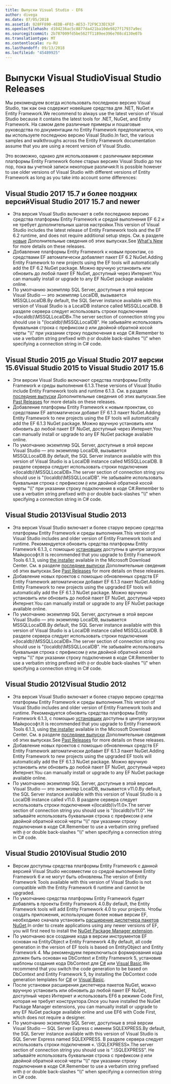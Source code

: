 ```yaml
---
title: Выпуски Visual Studio - EF6
author: divega
ms.date: 07/05/2018
ms.assetid: 028FF890-4EDB-4F03-AE53-72F9C33EC92F
ms.openlocfilehash: d104236ac5c8877da421ba10de9827f17937a9ec
ms.sourcegitcommit: 2b787009fd5be5627f1189ee396e708cd130e07b
ms.translationtype: MT
ms.contentlocale: ru-RU
ms.lasthandoff: 09/13/2018
ms.locfileid: "45489925"
---
```

# <a name="visual-studio-releases"></a><span data-ttu-id="44fe3-102">Выпуски Visual Studio</span><span class="sxs-lookup"><span data-stu-id="44fe3-102">Visual Studio Releases</span></span>

<span data-ttu-id="44fe3-103">Мы рекомендуем всегда использовать последнюю версию Visual Studio, так как она содержит новейшие средства для .NET, NuGet и Entity Framework.</span><span class="sxs-lookup"><span data-stu-id="44fe3-103">We recommend to always use the latest version of Visual Studio because it contains the latest tools for .NET, NuGet, and Entity Framework.</span></span>
<span data-ttu-id="44fe3-104">На самом деле различные примеры и пошаговые руководства по документации по Entity Framework предполагается, что вы используете последнюю версию Visual Studio.</span><span class="sxs-lookup"><span data-stu-id="44fe3-104">In fact, the various samples and walkthroughs across the Entity Framework documentation assume that you are using a recent version of Visual Studio.</span></span>

<span data-ttu-id="44fe3-105">Это возможно, однако для использования с различными версиями платформы Entity Framework более старых версиях Visual Studio до тех пор, пока вы учетной записи некоторые различия:</span><span class="sxs-lookup"><span data-stu-id="44fe3-105">It is possible however to use older versions of Visual Studio with different versions of Entity Framework as long as you take into account some differences:</span></span>

## <a name="visual-studio-2017-157-and-newer"></a><span data-ttu-id="44fe3-106">Visual Studio 2017 15.7 и более поздних версий</span><span class="sxs-lookup"><span data-stu-id="44fe3-106">Visual Studio 2017 15.7 and newer</span></span>

- <span data-ttu-id="44fe3-107">Эта версия Visual Studio включает в себя последнюю версию средства платформы Entity Framework и средой выполнения EF 6.2 и не требует дополнительных шагов настройки.</span><span class="sxs-lookup"><span data-stu-id="44fe3-107">This version of Visual Studio includes the latest release of Entity Framework tools and the EF 6.2 runtime, and does not require additional setup steps.</span></span>
<span data-ttu-id="44fe3-108">См. в разделе [новые](~/ef6/what-is-new/index.md) Дополнительные сведения об этих выпусках.</span><span class="sxs-lookup"><span data-stu-id="44fe3-108">See [What's New](~/ef6/what-is-new/index.md) for more details on these releases.</span></span>
- <span data-ttu-id="44fe3-109">Добавление платформы Entity Framework к новым проектам, со средствами EF автоматически добавляет пакет EF 6.2 NuGet.</span><span class="sxs-lookup"><span data-stu-id="44fe3-109">Adding Entity Framework to new projects using the EF tools will automatically add the EF 6.2 NuGet package.</span></span>
<span data-ttu-id="44fe3-110">Можно вручную установить или обновить до любой пакет EF NuGet, доступный через Интернет.</span><span class="sxs-lookup"><span data-stu-id="44fe3-110">You can manually install or upgrade to any EF NuGet package available online.</span></span>
- <span data-ttu-id="44fe3-111">По умолчанию экземпляр SQL Server, доступные в этой версии Visual Studio — это экземпляр LocalDB, вызывается MSSQLLocalDB.</span><span class="sxs-lookup"><span data-stu-id="44fe3-111">By default, the SQL Server instance available with this version of Visual Studio is a LocalDB instance called MSSQLLocalDB.</span></span>
<span data-ttu-id="44fe3-112">В разделе сервера следует использовать строки подключения «(localdb)\\MSSQLLocalDB».</span><span class="sxs-lookup"><span data-stu-id="44fe3-112">The server section of connection string you should use is "(localdb)\\MSSQLLocalDB".</span></span>
<span data-ttu-id="44fe3-113">Не забывайте использовать буквальная строка с префиксом `@` или двойной обратной косой черты "\\\\" при указании строку подключения в коде C#.</span><span class="sxs-lookup"><span data-stu-id="44fe3-113">Remember to use a verbatim string prefixed with `@` or double back-slashes "\\\\" when specifying a connection string in C# code.</span></span>  


## <a name="visual-studio-2015-to-visual-studio-2017-156"></a><span data-ttu-id="44fe3-114">Visual Studio 2015 до Visual Studio 2017 версии 15.6</span><span class="sxs-lookup"><span data-stu-id="44fe3-114">Visual Studio 2015 to Visual Studio 2017 15.6</span></span>

- <span data-ttu-id="44fe3-115">Эти версии Visual Studio включают средства платформы Entity Framework и среды выполнения 6.1.3.</span><span class="sxs-lookup"><span data-stu-id="44fe3-115">These versions of Visual Studio include Entity Framework tools and runtime 6.1.3.</span></span>
<span data-ttu-id="44fe3-116">См. в разделе [последние выпуски](~/ef6/what-is-new/past-releases.md#ef-613) Дополнительные сведения об этих выпусках.</span><span class="sxs-lookup"><span data-stu-id="44fe3-116">See [Past Releases](~/ef6/what-is-new/past-releases.md#ef-613) for more details on these releases.</span></span>
- <span data-ttu-id="44fe3-117">Добавление платформы Entity Framework к новым проектам, со средствами EF автоматически добавит EF 6.1.3 пакет NuGet.</span><span class="sxs-lookup"><span data-stu-id="44fe3-117">Adding Entity Framework to new projects using the EF tools will automatically add the EF 6.1.3 NuGet package.</span></span>
<span data-ttu-id="44fe3-118">Можно вручную установить или обновить до любой пакет EF NuGet, доступный через Интернет.</span><span class="sxs-lookup"><span data-stu-id="44fe3-118">You can manually install or upgrade to any EF NuGet package available online.</span></span>
- <span data-ttu-id="44fe3-119">По умолчанию экземпляр SQL Server, доступные в этой версии Visual Studio — это экземпляр LocalDB, вызывается MSSQLLocalDB.</span><span class="sxs-lookup"><span data-stu-id="44fe3-119">By default, the SQL Server instance available with this version of Visual Studio is a LocalDB instance called MSSQLLocalDB.</span></span>
<span data-ttu-id="44fe3-120">В разделе сервера следует использовать строки подключения «(localdb)\\MSSQLLocalDB».</span><span class="sxs-lookup"><span data-stu-id="44fe3-120">The server section of connection string you should use is "(localdb)\\MSSQLLocalDB".</span></span>
<span data-ttu-id="44fe3-121">Не забывайте использовать буквальная строка с префиксом `@` или двойной обратной косой черты "\\\\" при указании строку подключения в коде C#.</span><span class="sxs-lookup"><span data-stu-id="44fe3-121">Remember to use a verbatim string prefixed with `@` or double back-slashes "\\\\" when specifying a connection string in C# code.</span></span>  


## <a name="visual-studio-2013"></a><span data-ttu-id="44fe3-122">Visual Studio 2013</span><span class="sxs-lookup"><span data-stu-id="44fe3-122">Visual Studio 2013</span></span>
- <span data-ttu-id="44fe3-123">Эта версия Visual Studio включает и более старую версию средства платформы Entity Framework и среды выполнения.</span><span class="sxs-lookup"><span data-stu-id="44fe3-123">This version of Visual Studio includes and older version of Entity Framework tools and runtime.</span></span>
<span data-ttu-id="44fe3-124">Рекомендуется обновить средства платформы Entity Framework 6.1.3, с помощью [установщик](https://www.microsoft.com/en-us/download/details.aspx?id=40762) доступны в центре загрузки Майкрософт.</span><span class="sxs-lookup"><span data-stu-id="44fe3-124">It is recommended that you upgrade to Entity Framework Tools 6.1.3, using [the installer](https://www.microsoft.com/en-us/download/details.aspx?id=40762) available in the Microsoft Download Center.</span></span>
<span data-ttu-id="44fe3-125">См. в разделе [последние выпуски](~/ef6/what-is-new/past-releases.md#ef-613) Дополнительные сведения об этих выпусках.</span><span class="sxs-lookup"><span data-stu-id="44fe3-125">See [Past Releases](~/ef6/what-is-new/past-releases.md#ef-613) for more details on these releases.</span></span>
- <span data-ttu-id="44fe3-126">Добавление новых проектов с помощью обновленных средств EF Entity Framework автоматически добавит EF 6.1.3 пакет NuGet.</span><span class="sxs-lookup"><span data-stu-id="44fe3-126">Adding Entity Framework to new projects using the upgraded EF tools will automatically add the EF 6.1.3 NuGet package.</span></span>
<span data-ttu-id="44fe3-127">Можно вручную установить или обновить до любой пакет EF NuGet, доступный через Интернет.</span><span class="sxs-lookup"><span data-stu-id="44fe3-127">You can manually install or upgrade to any EF NuGet package available online.</span></span>
- <span data-ttu-id="44fe3-128">По умолчанию экземпляр SQL Server, доступные в этой версии Visual Studio — это экземпляр LocalDB, вызывается MSSQLLocalDB.</span><span class="sxs-lookup"><span data-stu-id="44fe3-128">By default, the SQL Server instance available with this version of Visual Studio is a LocalDB instance called MSSQLLocalDB.</span></span>
<span data-ttu-id="44fe3-129">В разделе сервера следует использовать строки подключения «(localdb)\\MSSQLLocalDB».</span><span class="sxs-lookup"><span data-stu-id="44fe3-129">The server section of connection string you should use is "(localdb)\\MSSQLLocalDB".</span></span>
<span data-ttu-id="44fe3-130">Не забывайте использовать буквальная строка с префиксом `@` или двойной обратной косой черты "\\\\" при указании строку подключения в коде C#.</span><span class="sxs-lookup"><span data-stu-id="44fe3-130">Remember to use a verbatim string prefixed with `@` or double back-slashes "\\\\" when specifying a connection string in C# code.</span></span>  

## <a name="visual-studio-2012"></a><span data-ttu-id="44fe3-131">Visual Studio 2012</span><span class="sxs-lookup"><span data-stu-id="44fe3-131">Visual Studio 2012</span></span>

- <span data-ttu-id="44fe3-132">Эта версия Visual Studio включает и более старую версию средства платформы Entity Framework и среды выполнения.</span><span class="sxs-lookup"><span data-stu-id="44fe3-132">This version of Visual Studio includes and older version of Entity Framework tools and runtime.</span></span>
<span data-ttu-id="44fe3-133">Рекомендуется обновить средства платформы Entity Framework 6.1.3, с помощью [установщик](https://www.microsoft.com/en-us/download/details.aspx?id=40762) доступны в центре загрузки Майкрософт.</span><span class="sxs-lookup"><span data-stu-id="44fe3-133">It is recommended that you upgrade to Entity Framework Tools 6.1.3, using [the installer](https://www.microsoft.com/en-us/download/details.aspx?id=40762) available in the Microsoft Download Center.</span></span>
<span data-ttu-id="44fe3-134">См. в разделе [последние выпуски](~/ef6/what-is-new/past-releases.md#ef-613) Дополнительные сведения об этих выпусках.</span><span class="sxs-lookup"><span data-stu-id="44fe3-134">See [Past Releases](~/ef6/what-is-new/past-releases.md#ef-613) for more details on these releases.</span></span>
- <span data-ttu-id="44fe3-135">Добавление новых проектов с помощью обновленных средств EF Entity Framework автоматически добавит EF 6.1.3 пакет NuGet.</span><span class="sxs-lookup"><span data-stu-id="44fe3-135">Adding Entity Framework to new projects using the upgraded EF tools will automatically add the EF 6.1.3 NuGet package.</span></span>
<span data-ttu-id="44fe3-136">Можно вручную установить или обновить до любой пакет EF NuGet, доступный через Интернет.</span><span class="sxs-lookup"><span data-stu-id="44fe3-136">You can manually install or upgrade to any EF NuGet package available online.</span></span>
- <span data-ttu-id="44fe3-137">По умолчанию экземпляр SQL Server, доступные в этой версии Visual Studio — это экземпляр LocalDB, вызывается v11.0.</span><span class="sxs-lookup"><span data-stu-id="44fe3-137">By default, the SQL Server instance available with this version of Visual Studio is a LocalDB instance called v11.0.</span></span>
<span data-ttu-id="44fe3-138">В разделе сервера следует использовать строки подключения «(localdb)\\v11.0».</span><span class="sxs-lookup"><span data-stu-id="44fe3-138">The server section of connection string you should use is "(localdb)\\v11.0".</span></span>
<span data-ttu-id="44fe3-139">Не забывайте использовать буквальная строка с префиксом `@` или двойной обратной косой черты "\\\\" при указании строку подключения в коде C#.</span><span class="sxs-lookup"><span data-stu-id="44fe3-139">Remember to use a verbatim string prefixed with `@` or double back-slashes "\\\\" when specifying a connection string in C# code.</span></span>  

## <a name="visual-studio-2010"></a><span data-ttu-id="44fe3-140">Visual Studio 2010</span><span class="sxs-lookup"><span data-stu-id="44fe3-140">Visual Studio 2010</span></span>

- <span data-ttu-id="44fe3-141">Версии доступны средства платформы Entity Framework с данной версией Visual Studio несовместим со средой выполнения Entity Framework 6 и не могут быть обновлены.</span><span class="sxs-lookup"><span data-stu-id="44fe3-141">The version of Entity Framework Tools available with this version of Visual Studio is not compatible with the Entity Framework 6 runtime and cannot be upgraded.</span></span>
- <span data-ttu-id="44fe3-142">По умолчанию средства платформы Entity Framework будет добавлять в проекты Entity Framework 4.0.</span><span class="sxs-lookup"><span data-stu-id="44fe3-142">By default, the Entity Framework tools will add Entity Framework 4.0 to your projects.</span></span>
<span data-ttu-id="44fe3-143">Чтобы создать приложения, использующие более новые версии EF, необходимо сначала установить [расширение диспетчера пакетов NuGet](https://marketplace.visualstudio.com/items?itemName=NuGetTeam.NuGetPackageManager).</span><span class="sxs-lookup"><span data-stu-id="44fe3-143">In order to create applications using any newer versions of EF, you will first need to install the [NuGet Package Manager extension](https://marketplace.visualstudio.com/items?itemName=NuGetTeam.NuGetPackageManager).</span></span>
- <span data-ttu-id="44fe3-144">По умолчанию все создание кода в версии инструментов EF основан на EntityObject и Entity Framework 4.</span><span class="sxs-lookup"><span data-stu-id="44fe3-144">By default, all code generation in the version of EF tools is based on EntityObject and Entity Framework 4.</span></span>
<span data-ttu-id="44fe3-145">Мы рекомендуем переключиться формирования кода должен быть основан на DbContext и Entity Framework 5, установив шаблоны создания кода DbContext для [C#](https://marketplace.visualstudio.com/items?itemName=EntityFrameworkTeam.EF5xDbContextGeneratorforC) или [Visual Basic](https://marketplace.visualstudio.com/items?itemName=EntityFrameworkTeam.EF5xDbContextGeneratorforVBNET).</span><span class="sxs-lookup"><span data-stu-id="44fe3-145">We recommend that you switch the code generation to be based on DbContext and Entity Framework 5, by installing the DbContext code generation templates for [C#](https://marketplace.visualstudio.com/items?itemName=EntityFrameworkTeam.EF5xDbContextGeneratorforC) or [Visual Basic](https://marketplace.visualstudio.com/items?itemName=EntityFrameworkTeam.EF5xDbContextGeneratorforVBNET).</span></span>
- <span data-ttu-id="44fe3-146">После установки расширения диспетчера пакетов NuGet, можно вручную установить или обновить до любой пакет EF NuGet, доступный через Интернет и использовать EF6 в режиме Code First, которая не требует конструктора.</span><span class="sxs-lookup"><span data-stu-id="44fe3-146">Once you have installed the NuGet Package Manager extensions, you can manually install or upgrade to any EF NuGet package available online and use EF6 with Code First, which does not require a designer.</span></span>
- <span data-ttu-id="44fe3-147">По умолчанию экземпляр SQL Server, доступные в этой версии Visual Studio — SQL Server Express с именем SQLEXPRESS.</span><span class="sxs-lookup"><span data-stu-id="44fe3-147">By default, the SQL Server instance available with this version of Visual Studio is SQL Server Express named SQLEXPRESS.</span></span>
<span data-ttu-id="44fe3-148">В разделе сервера следует использовать строки подключения «. \\SQLEXPRESS».</span><span class="sxs-lookup"><span data-stu-id="44fe3-148">The server section of connection string you should use is ".\\SQLEXPRESS".</span></span>
<span data-ttu-id="44fe3-149">Не забывайте использовать буквальная строка с префиксом `@` или двойной обратной косой черты "\\\\" при указании строку подключения в коде C#.</span><span class="sxs-lookup"><span data-stu-id="44fe3-149">Remember to use a verbatim string prefixed with `@` or double back-slashes "\\\\" when specifying a connection string in C# code.</span></span>

